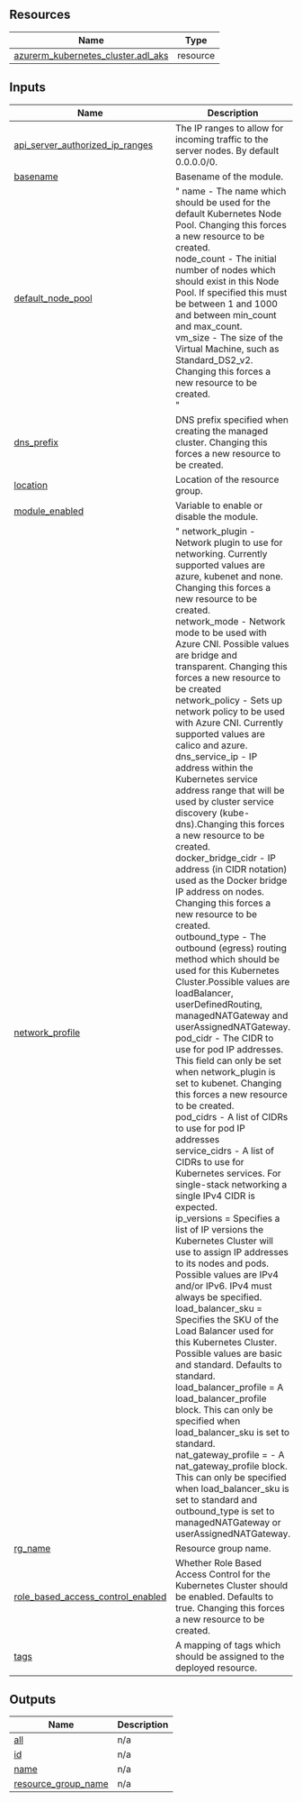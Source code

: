 <!-- BEGIN_TF_DOCS -->
## Resources

| Name | Type |
|------|------|
| [azurerm_kubernetes_cluster.adl_aks](https://registry.terraform.io/providers/hashicorp/azurerm/latest/docs/resources/kubernetes_cluster) | resource |

## Inputs

| Name | Description | Type | Default | Required |
|------|-------------|------|---------|:--------:|
| <a name="input_api_server_authorized_ip_ranges"></a> [api\_server\_authorized\_ip\_ranges](#input\_api\_server\_authorized\_ip\_ranges) | The IP ranges to allow for incoming traffic to the server nodes. By default 0.0.0.0/0. | `list(string)` | `[]` | no |
| <a name="input_basename"></a> [basename](#input\_basename) | Basename of the module. | `string` | n/a | yes |
| <a name="input_default_node_pool"></a> [default\_node\_pool](#input\_default\_node\_pool) | "   name - The name which should be used for the default Kubernetes Node Pool. Changing this forces a new resource to be created.<br>        node\_count - The initial number of nodes which should exist in this Node Pool. If specified this must be between 1 and 1000 and between min\_count and max\_count.<br>        vm\_size - The size of the Virtual Machine, such as Standard\_DS2\_v2. Changing this forces a new resource to be created.<br>    " | `map(string)` | `{}` | no |
| <a name="input_dns_prefix"></a> [dns\_prefix](#input\_dns\_prefix) | DNS prefix specified when creating the managed cluster. Changing this forces a new resource to be created. | `string` | n/a | yes |
| <a name="input_location"></a> [location](#input\_location) | Location of the resource group. | `string` | n/a | yes |
| <a name="input_module_enabled"></a> [module\_enabled](#input\_module\_enabled) | Variable to enable or disable the module. | `bool` | `true` | no |
| <a name="input_network_profile"></a> [network\_profile](#input\_network\_profile) | "   network\_plugin - Network plugin to use for networking. Currently supported values are azure, kubenet and none. Changing this forces a new resource to be created.<br>        network\_mode  - Network mode to be used with Azure CNI. Possible values are bridge and transparent. Changing this forces a new resource to be created<br>        network\_policy -  Sets up network policy to be used with Azure CNI. Currently supported values are calico and azure.<br>        dns\_service\_ip  - IP address within the Kubernetes service address range that will be used by cluster service discovery (kube-dns).Changing this forces a new resource to be created.<br>        docker\_bridge\_cidr - IP address (in CIDR notation) used as the Docker bridge IP address on nodes. Changing this forces a new resource to be created.<br>        outbound\_type - The outbound (egress) routing method which should be used for this Kubernetes Cluster.Possible values are loadBalancer, userDefinedRouting, managedNATGateway and userAssignedNATGateway.<br>        pod\_cidr - The CIDR to use for pod IP addresses. This field can only be set when network\_plugin is set to kubenet. Changing this forces a new resource to be created.<br>        pod\_cidrs - A list of CIDRs to use for pod IP addresses<br>        service\_cidrs - A list of CIDRs to use for Kubernetes services. For single-stack networking a single IPv4 CIDR is expected.<br>        ip\_versions = Specifies a list of IP versions the Kubernetes Cluster will use to assign IP addresses to its nodes and pods. Possible values are IPv4 and/or IPv6. IPv4 must always be specified.<br>        load\_balancer\_sku =  Specifies the SKU of the Load Balancer used for this Kubernetes Cluster. Possible values are basic and standard. Defaults to standard.<br>        load\_balancer\_profile  = A load\_balancer\_profile block. This can only be specified when load\_balancer\_sku is set to standard.<br>        nat\_gateway\_profile = - A nat\_gateway\_profile block. This can only be specified when load\_balancer\_sku is set to standard and outbound\_type is set to managedNATGateway or userAssignedNATGateway. | `map(string)` | `{}` | no |
| <a name="input_rg_name"></a> [rg\_name](#input\_rg\_name) | Resource group name. | `string` | n/a | yes |
| <a name="input_role_based_access_control_enabled"></a> [role\_based\_access\_control\_enabled](#input\_role\_based\_access\_control\_enabled) | Whether Role Based Access Control for the Kubernetes Cluster should be enabled. Defaults to true. Changing this forces a new resource to be created. | `bool` | `true` | no |
| <a name="input_tags"></a> [tags](#input\_tags) | A mapping of tags which should be assigned to the deployed resource. | `map(string)` | `{}` | no |

## Outputs

| Name | Description |
|------|-------------|
| <a name="output_all"></a> [all](#output\_all) | n/a |
| <a name="output_id"></a> [id](#output\_id) | n/a |
| <a name="output_name"></a> [name](#output\_name) | n/a |
| <a name="output_resource_group_name"></a> [resource\_group\_name](#output\_resource\_group\_name) | n/a |
<!-- END_TF_DOCS -->